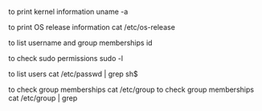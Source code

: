 to print kernel information
uname -a 

to print OS release information
cat /etc/os-release 

to list username and group memberships
id

to check sudo permissions
sudo -l 

to list users
cat /etc/passwd | grep sh$ 

to check group memberships
cat /etc/group
to check group memberships
cat /etc/group | grep <username> 
